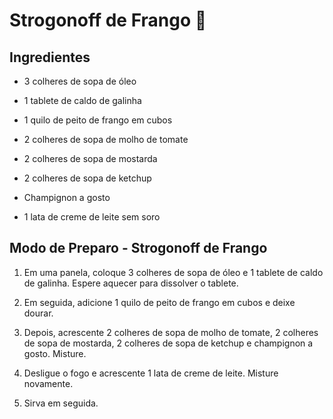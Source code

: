# Strogonoff de Frango :chicken:

## Ingredientes

- 3 colheres de sopa de óleo

- 1 tablete de caldo de galinha
- 1 quilo de peito de frango em cubos
- 2 colheres de sopa de molho de tomate
- 2 colheres de sopa de mostarda
- 2 colheres de sopa de ketchup
- Champignon a gosto
- 1 lata de creme de leite sem soro

## Modo de Preparo - Strogonoff de Frango

1. Em uma panela, coloque 3 colheres de sopa de óleo e 1 tablete de caldo de galinha. Espere aquecer para dissolver o tablete.


2. Em seguida, adicione 1 quilo de peito de frango em cubos e deixe dourar.


3. Depois, acrescente 2 colheres de sopa de molho de tomate, 2 colheres de sopa de mostarda, 2 colheres de sopa de ketchup e champignon a gosto. Misture.


4. Desligue o fogo e acrescente 1 lata de creme de leite. Misture novamente.


5. Sirva em seguida.

